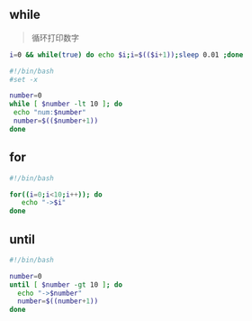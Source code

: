 

## while

> 循环打印数字
```bash
i=0 && while(true) do echo $i;i=$(($i+1));sleep 0.01 ;done
```

```bash
#!/bin/bash
#set -x

number=0
while [ $number -lt 10 ]; do
 echo "num:$number"
 number=$(($number+1))
done
```

## for
```bash 
#!/bin/bash

for((i=0;i<10;i++)); do
   echo "->$i"
done
```

## until
```bash
#!/bin/bash

number=0
until [ $number -gt 10 ]; do
  echo "->$number"
  number=$((number+1))
done

```

